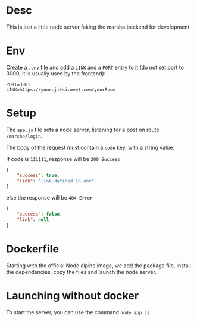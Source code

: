 # Desc
This is just a little node server faking the marsha backend for development.

# Env
Create a `.env` file and add a `LINK` and a `PORT` entry to it (do not set port to 3000, it is usually used by the frontend):
```env
PORT=3001
LINK=https://your.jitsi.meet.com/yourRoom
```

# Setup
The `app.js` file sets a node server, listening for a post on route `/marsha/login`.

The body of the request must contain a `code` key, with a string value.

If code is `111111`, response will be `200 Success`
```json
{
    "success": true,
    "link": "link.defined.in.env"
}
```
else the response will be `404 Error`
```json
{
    "success": false,
    "link": null
}
```

# Dockerfile
Starting with the official Node alpine image, we add the package file, install the dependencies, copy the files and launch the node server.

# Launching without docker
To start the server, you can use the command `node app.js`
